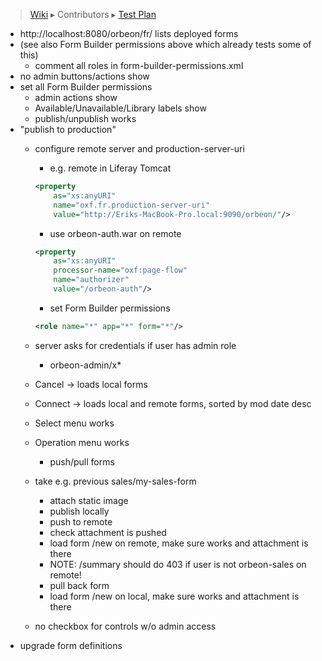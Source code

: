 > [Wiki](Home) ▸ Contributors ▸ [Test Plan](./Contributors-:-Test-Plan)

- http://localhost:8080/orbeon/fr/ lists deployed forms
- (see also Form Builder permissions above which already tests some of this)
  - comment all roles in form-builder-permissions.xml
- no admin buttons/actions show
- set all Form Builder permissions
  - admin actions show
  - Available/Unavailable/Library labels show
  - publish/unpublish works
- "publish to production"
  - configure  remote server and production-server-uri
    - e.g. remote in Liferay Tomcat

    ```xml
    <property
        as="xs:anyURI"
        name="oxf.fr.production-server-uri"
        value="http://Eriks-MacBook-Pro.local:9090/orbeon/"/>
    ```
    - use orbeon-auth.war on remote
    ```xml
    <property
        as="xs:anyURI"
        processor-name="oxf:page-flow"
        name="authorizer"
        value="/orbeon-auth"/>
    ```
    - set Form Builder permissions
    ```xml
    <role name="*" app="*" form="*"/>
    ```
  - server asks for credentials if user has admin role
    - orbeon-admin/x*
  - Cancel  → loads local forms
  - Connect → loads local and remote forms, sorted by mod date desc
  - Select menu works
  - Operation menu works
    - push/pull forms
  - take e.g. previous sales/my-sales-form
    - attach static image
    - publish locally
    - push to remote
    - check attachment is pushed
    - load form /new on remote, make sure works and attachment is there
    - NOTE: /summary should do 403 if user is not orbeon-sales on remote!
    - pull back form
    - load form /new on local, make sure works and attachment is there
  - no checkbox for controls w/o admin access
- upgrade form definitions
